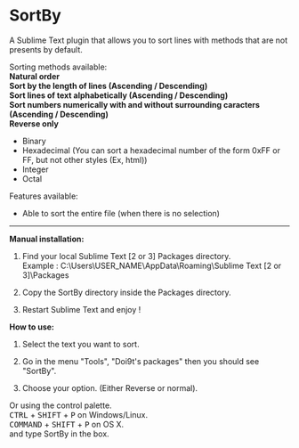 SortBy
======

A Sublime Text plugin that allows you to sort lines with methods that are not presents by default.

Sorting methods available:  
**Natural order**  
**Sort by the length of lines (Ascending / Descending)**  
**Sort lines of text alphabetically (Ascending / Descending)**  
**Sort numbers numerically with and without surrounding caracters (Ascending / Descending)**  
**Reverse only**

 - Binary
 - Hexadecimal (You can sort a hexadecimal number of the form 0xFF or FF, but not other styles (Ex, html))
 - Integer
 - Octal


Features available:

 - Able to sort the entire file (when there is no selection)</li>



-----

**Manual installation:**

1) Find your local Sublime Text [2 or 3] Packages directory.<br>
Example : C:\Users\USER_NAME\AppData\Roaming\Sublime Text [2 or 3]\Packages
  
2) Copy the SortBy directory inside the Packages directory.

3) Restart Sublime Text and enjoy !

**How to use:**

1) Select the text you want to sort.

2) Go in the menu "Tools", "Doi9t's packages" then you should see "SortBy".

3) Choose your option. (Either Reverse or normal).

Or using the control palette.  
<kbd>CTRL</kbd> + <kbd>SHIFT</kbd> + <kbd>P</kbd> on Windows/Linux.  
<kbd>COMMAND</kbd> + <kbd>SHIFT</kbd> + <kbd>P</kbd> on OS X.  
and type SortBy in the box.  
